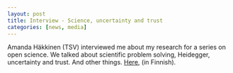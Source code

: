 ```yaml
---
layout: post
title: Interview - Science, uncertainty and trust
categories: [news, media]
---
```


Amanda Häkkinen (TSV) interviewed me about my research for a series on open science. We talked about scientific problem solving, Heidegger, uncertainty and trust. And other things. <a href="https://avointiede.fi/fi/ajankohtaista/tutkimuksen-epavarmuus-osa-tieteen-prosessia-haastattelussa-samuli-reijula" target="_blank">Here</a>, (in Finnish). 

<!--more-->
